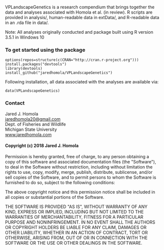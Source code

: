 VPLandscapeGenetics is a research compendium that brings together the
data and analyses associated with Homola et al. (in review). R scripts
are provided in analysis/, human-readable data in extData/, and
R-readable data in an .rda file in data/.

Note: All analyses originally conducted and package built using R
version 3.5.1 in Windows 10

### To get started using the package

    options(repos=structure(c(CRAN="http://cran.r-project.org")))
    install.packages("devtools")
    library(devtools)
    install_github("jaredhomola/VPLandscapeGenetics")

Following installation, all data associated with the analyses are
available via:

    data(VPLandscapeGenetics)

### Contact

Jared J. Homola  
<jaredhomola20@gmail.com>  
Dept. of Fisheries and Wildlife  
Michigan State University  
www.jaredhomola.com

#### Copyright (c) 2018 Jared J. Homola

Permission is hereby granted, free of charge, to any person obtaining a
copy of this software and associated documentation files (the
"Software"), to deal in the Software without restriction, including
without limitation the rights to use, copy, modify, merge, publish,
distribute, sublicense, and/or sell copies of the Software, and to
permit persons to whom the Software is furnished to do so, subject to
the following conditions:

The above copyright notice and this permission notice shall be included
in all copies or substantial portions of the Software.

THE SOFTWARE IS PROVIDED "AS IS", WITHOUT WARRANTY OF ANY KIND, EXPRESS
OR IMPLIED, INCLUDING BUT NOT LIMITED TO THE WARRANTIES OF
MERCHANTABILITY, FITNESS FOR A PARTICULAR PURPOSE AND NONINFRINGEMENT.
IN NO EVENT SHALL THE AUTHORS OR COPYRIGHT HOLDERS BE LIABLE FOR ANY
CLAIM, DAMAGES OR OTHER LIABILITY, WHETHER IN AN ACTION OF CONTRACT,
TORT OR OTHERWISE, ARISING FROM, OUT OF OR IN CONNECTION WITH THE
SOFTWARE OR THE USE OR OTHER DEALINGS IN THE SOFTWARE.
